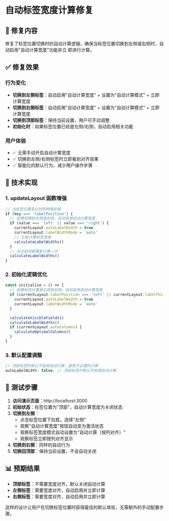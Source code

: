 # 自动标签宽度计算修复

## 🎯 修复内容

修复了标签位置切换时的自动计算逻辑，确保当标签位置切换到左侧或右侧时，自动启用"自动计算宽度"功能并立
即进行计算。

## ✅ 修复效果

### 行为变化

- **切换到左侧标签**：自动启用"自动计算宽度" + 设置为"自动计算模式" + 立即计算宽度
- **切换到右侧标签**：自动启用"自动计算宽度" + 设置为"自动计算模式" + 立即计算宽度
- **切换到顶部标签**：保持当前设置，用户可手动调整
- **初始化时**：如果标签位置已经是左侧/右侧，自动启用相关功能

### 用户体验

- ✅ 无需手动开启自动计算宽度
- ✅ 切换到左侧/右侧标签时立即看到对齐效果
- ✅ 智能化的默认行为，减少用户操作步骤

## 🔧 技术实现

### 1. updateLayout 函数增强

```typescript
// 当标签位置变化时的特殊处理
if (key === 'labelPosition') {
  // 如果切换到左侧或右侧，自动启用自动计算宽度
  if (value === 'left' || value === 'right') {
    currentLayout.autoLabelWidth = true
    currentLayout.labelWidthMode = 'auto'
    // 立即计算标签宽度
    calculateLabelWidths()
  }
  // 无论如何都重新计算一次
  calculateLabelWidths()
}
```

### 2. 初始化逻辑优化

```typescript
const initialize = () => {
  // 如果标签位置是左侧或右侧，自动启用自动计算宽度
  if (currentLayout.labelPosition === 'left' || currentLayout.labelPosition === 'right') {
    currentLayout.autoLabelWidth = true
    currentLayout.labelWidthMode = 'auto'
  }

  calculateVisibleFields()
  calculateLabelWidths()
  if (currentLayout.autoColumns) {
    calculateOptimalColumns()
  }
}
```

### 3. 默认配置调整

```typescript
// 顶部标签时默认不启用自动计算，避免不必要的计算
autoLabelWidth: false, // 顶部标签时默认不启用自动计算
```

## 🚀 测试步骤

1. **访问演示页面**：http://localhost:3000
2. **初始状态**：标签位置为"顶部"，自动计算宽度为关闭状态
3. **切换到左侧**：
   - 点击标签位置下拉框，选择"左侧"
   - 观察"自动计算宽度"按钮自动变为激活状态
   - 观察标签宽度模式自动设置为"自动计算（按列对齐）"
   - 观察标签立即按列对齐显示
4. **切换到右侧**：同样的自动行为
5. **切换回顶部**：保持当前设置，不会自动关闭

## 📊 预期结果

- **顶部标签**：不需要宽度对齐，默认关闭自动计算
- **左侧标签**：需要宽度对齐，自动启用并立即计算
- **右侧标签**：需要宽度对齐，自动启用并立即计算

这样的设计让用户在切换标签位置时获得最佳的默认体验，无需额外的手动配置步骤。
